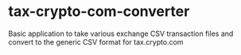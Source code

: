 # tax-crypto-com-converter
Basic application to take various exchange CSV transaction files and convert to the generic CSV format for tax.crypto.com
